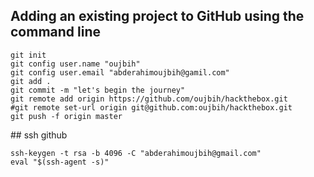 ## Adding an existing project to GitHub using the command line 
```
git init
git config user.name "oujbih"
git config user.email "abderahimoujbih@gamil.com"
git add .
git commit -m "let's begin the journey"
git remote add origin https://github.com/oujbih/hackthebox.git
#git remote set-url origin git@github.com:oujbih/hackthebox.git
git push -f origin master
```
## ssh github
```
ssh-keygen -t rsa -b 4096 -C "abderahimoujbih@gmail.com" 
eval "$(ssh-agent -s)"
```
